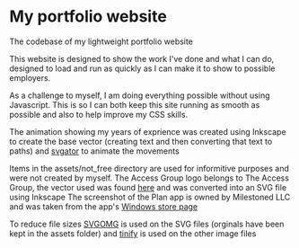 # My portfolio website
The codebase of my lightweight portfolio website

This website is designed to show the work I've done and what I can do, designed to load and run as quickly as I can make it to show to possible employers.

As a challenge to myself, I am doing everything possible without using Javascript. This is so I can both keep this site running as smooth as possible and also to help improve my CSS skills.

The animation showing my years of exprience was created using Inkscape to create the base vector (creating text and then converting that text to paths) and [svgator](https://www.svgator.com/) to animate the movements

Items in the assets/not_free directory are used for informitive purposes and were not created by myself.
The Access Group logo belongs to The Access Group, the vector used was found [here](https://seeklogo.com/vector-logo/317020/the-access-group) and was converted into an SVG file using Inkscape
The screenshot of the Plan app is owned by Milestoned LLC and was taken from the app's [Windows store page](https://apps.microsoft.com/detail/9nblggh4vhbw?hl=en-gb&gl=GB)

To reduce file sizes [SVGOMG](https://svgomg.net/) is used on the SVG files (orginals have been kept in the assets folder) and [tinify](https://tinypng.com/) is used on the other image files